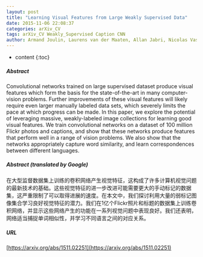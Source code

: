 ```yaml
---
layout: post
title: "Learning Visual Features from Large Weakly Supervised Data"
date: 2015-11-06 22:08:37
categories: arXiv_CV
tags: arXiv_CV Weakly_Supervised Caption CNN
author: Armand Joulin, Laurens van der Maaten, Allan Jabri, Nicolas Vasilache
---
```


* content
{:toc}

##### Abstract
Convolutional networks trained on large supervised dataset produce visual features which form the basis for the state-of-the-art in many computer-vision problems. Further improvements of these visual features will likely require even larger manually labeled data sets, which severely limits the pace at which progress can be made. In this paper, we explore the potential of leveraging massive, weakly-labeled image collections for learning good visual features. We train convolutional networks on a dataset of 100 million Flickr photos and captions, and show that these networks produce features that perform well in a range of vision problems. We also show that the networks appropriately capture word similarity, and learn correspondences between different languages.

##### Abstract (translated by Google)
在大型监督数据集上训练的卷积网络产生视觉特征，这构成了许多计算机视觉问题的最新技术的基础。这些视觉特征的进一步改进可能需要更大的手动标记的数据集，这严重限制了可以取得进展的速度。在本文中，我们探讨利用大量的弱标记图像集合学习良好视觉特征的潜力。我们在1亿个Flickr照片和标题的数据集上训练卷积网络，并显示这些网络产生的功能在一系列视觉问题中表现良好。我们还表明，网络适当捕捉单词相似性，并学习不同语言之间的对应关系。

##### URL
[https://arxiv.org/abs/1511.02251](https://arxiv.org/abs/1511.02251)

